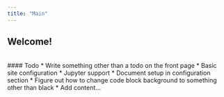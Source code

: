 ```yaml
---
title: "Main"
---
```


## Welcome!

<br>
#### Todo
* Write something other than a todo on the front page
* Basic site configuration
* Jupyter support
* Document setup in configuration section
* Figure out how to change code block background to something other than black
* Add content...

